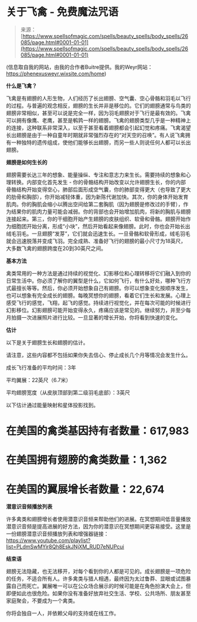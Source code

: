 <!--yml

分类：未分类

date: 2024-06-12 19:13:41

-->

# 关于飞禽 - 免费魔法咒语

> 来源：[https://www.spellsofmagic.com/spells/beauty_spells/body_spells/26085/page.html#0001-01-01](https://www.spellsofmagic.com/spells/beauty_spells/body_spells/26085/page.html#0001-01-01)

(信息取自我的网站，由我的合作者Buitre提供。我的Weyr网站：https://phenexusweyr.wixsite.com/home)

**什么是飞禽？**

飞禽是有翅膀的人形生物，人们经历了长出翅膀、空气囊、空心骨骼和羽毛以飞行的过程。与普遍的观念相反，翅膀的生长并非是移位的。它们的翅膀通常与鸟类的翅膀非常相似，甚至可以说是完全一样，因为羽毛翅膀对于飞行是最有效的。飞禽可以拥有像鹰、老鹰，甚至是鹌鹑一样的翅膀。飞禽的翅膀类型几乎是一种精神上的连接，这种联系非常深入，以至于甚至看着翅膀都会引起幻觉和疼痛。飞禽渴望长出翅膀是由于一种自童年时期就非常强烈存在的“对天空的召唤”。有人说飞禽拥有一种独特的遗传组成，使他们能够长出翅膀，而另一些人则说任何人都可以长出翅膀。

**翅膀是如何生长的**

翅膀需要长达三年的想象、能量操纵、专注和意志力来生长。需要持续的想象和心理转换。内部变化首先发生 - 你的骨骼结构开始改变以允许翅膀生长，你的内部骨骼结构开始变得空心，肺部后面形成空气囊，你的肺部变得更大（也导致了更大的肋骨和胸部），你开始减轻体重，因为新陈代谢加快。其次，你的身体开始发育肌肉。你的胸肌会缩小以腾出空间给第二套胸肌（因为翅膀是修改过的手臂），作为结果你的肌肉力量可能会减弱。你的背部也会开始增加肌肉，将新的胸肌与翅膀连接起来。第三，你的干细胞开始产生翅膀的皮肤组织、软骨和骨骼。翅膀开始作为细胞团开始分离，形成“小块”，然后开始看起来像翅膀。此时，你也会开始长出绒毛羽毛。一旦翅膀“发芽”，它们就会迅速生长。一旦骨骼和软骨形成，绒毛羽毛就会迅速脱落并变成飞羽。完全成熟、准备好飞行的翅膀的最小尺寸为18英尺，大多数飞禽的翅膀跨度在20到30英尺之间。

**基本方法**

禽类常用的一种方法是通过持续的视觉化、幻影移位和心理转移将它们融入到你的日常生活中。你必须了解你的翼型是什么，它如何飞行，有什么好处，哪种飞行方式最擅长等等。然后，你必须开始想象自己有翅膀。你可以想象变化按顺序发生，也可以想象有完全成长的翅膀。每晚冥想你的翅膀，看着它们生长和发展。心理上感受飞行的感觉，飞翔，起飞的感觉。持续进行视觉化，并在每次可能的时候进行幻影移位。幻影翅膀可能开始变得永久，疼痛应该是常见的。继续努力，并至少每月拍摄一次进展照片进行比较。一旦显著的增长开始，你将看到快速的变化。

**估计**

以下是关于翅膀生长和翅膀的估计。

请注意，这些内容都不包括如果你失去信心、停止成长几个月等情况会发生什么。

成长飞行准备的平均时间：3年

平均翼展：22英尺（6.7米）

平均翅膀宽度（从皮肤顶部到第二级羽毛底部）：3英尺

以下估计通过能量映射和星体投影找到。

# 在美国的禽类基因持有者数量：617,983

# 在美国拥有翅膀的禽类数量：1,362

# 在美国的翼展增长者数量：22,674

**潜意识音频播放列表**

许多禽类和翅膀增长者使用潜意识音频来帮助他们的进展。在冥想期间低音量播放潜意识音频是提高进展的好方法，因为你的潜意识在冥想期间更容易接受。这里是一份翅膀潜意识音频播放列表和增强器链接：https://www.youtube.com/playlist?list=PLdmSwMYir8Qh8EskJNjXM_RUD7eNUPcui

**结束语**

翅膀无法隐藏，也无法移开，对每个看到你的人都是可见的。成长翅膀是一项危险的任务，不适合所有人。许多禽类与猎人相遇，最终因为太过鲁莽、显眼或试图暴露自己而死亡。翼展唯一可以在公众场合展示的时候可能是在角色扮演大会上，但即便如此也很危险。如果你没有准备好放弃社交生活、学校、公共场所、朋友甚至家庭聚会，不要成为一个禽类。

你将会独自一人，并依赖父母的支持或在线工作。
